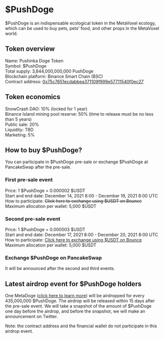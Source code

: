 # $PushDoge

$PushDoge is an indispensable ecological token in the MetaVoxel ecology, which can be used to buy pets, pets’ food, and other props in the MetaVoxel world.

## Token overview

Name: Pushinka Doge Token  
Symbol: $PushDoge  
Total supply: 3,844,000,000,000 PushDoge  
Blockchain platform: Binance Smart Chain (BSC)  
Contract address: [0x75c7651ecdabbea371109f999e57711540f0ec27](https://bscscan.com/token/0x75c7651ecdabbea371109f999e57711540f0ec27)

## Token economics
 
SnowCrash DAO: 10% (locked for 1 year)  
Binance Island mining pool reserve: 50% (time to release must be no less than 5 years)  
Public sale: 20%  
Liquidity: TBD  
Marketing: 5%

## How to buy $PushDoge?

You can participate in $PushDoge pre-sale or exchange $PushDoge at PancakeSwap after the pre-sale.

### First pre-sale event

Price: 1 $PushDoge = 0.000002 $USDT  
Start and end date: December 14, 2021 8:00 - December 19, 2021 8:00 UTC  
How to participate: ~~Click here to exchange using $USDT on Bounce~~  
Maximum allocation per wallet: 5,000 $USDT

### Second pre-sale event

Price: 1 $PushDoge = 0.000003 $USDT  
Start and end date: December 17, 2021 8:00 - December 20, 2021 8:00 UTC  
How to participate: [Click here to exchange using $USDT on Bounce](https://app.bounce.finance/auction/fixed/281)  
Maximum allocation per wallet: 5,000 $USDT

### Exchange $PushDoge on PancakeSwap

It will be announced after the second and third events.

## Latest airdrop event for $PushDoge holders

One MetaDoge ([click here to learn more](https://docs.snowcrash.finance/gameplay/metadoge)) will be airdropped for every 435,000,000 $PushDoge. The airdrop will be released within 15 days after the pre-sale event. We will take a snapshot of the amount of $PushDoge one day before the airdrop, and before the snapshot, we will make an announcement on Twitter.

Note: the contract address and the financial wallet do not participate in this airdrop event.